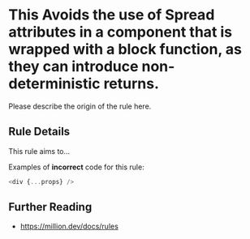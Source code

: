 # This Avoids the use of Spread attributes in a component that is wrapped with a block function, as they can introduce non-deterministic returns.

Please describe the origin of the rule here.

## Rule Details

This rule aims to...

Examples of **incorrect** code for this rule:

```js
<div {...props} />
```

## Further Reading

- https://million.dev/docs/rules
